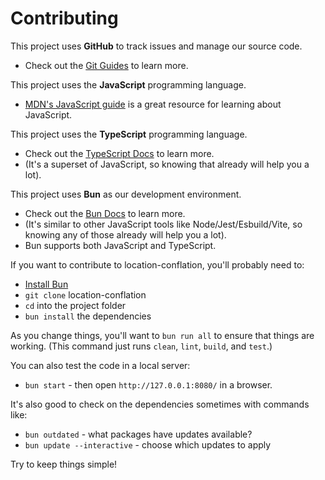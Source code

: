 # Contributing

This project uses **GitHub** to track issues and manage our source code.
- Check out the [Git Guides](https://github.com/git-guides) to learn more.

This project uses the **JavaScript** programming language.
- [MDN's JavaScript guide](https://developer.mozilla.org/en-US/docs/Web/JavaScript/Guide) is a great resource for learning about JavaScript.

This project uses the **TypeScript** programming language.
- Check out the [TypeScript Docs](https://www.typescriptlang.org/docs/) to learn more.
- (It's a superset of JavaScript, so knowing that already will help you a lot).

This project uses **Bun** as our development environment.
- Check out the [Bun Docs](https://bun.com/docs) to learn more.
- (It's similar to other JavaScript tools like Node/Jest/Esbuild/Vite, so knowing any of those already will help you a lot).
- Bun supports both JavaScript and TypeScript.

If you want to contribute to location-conflation, you'll probably need to:
- [Install Bun](https://bun.com/docs/installation)
- `git clone` location-conflation
- `cd` into the project folder
- `bun install` the dependencies

As you change things, you'll want to `bun run all` to ensure that things are working.
(This command just runs `clean`, `lint`, `build`, and `test`.)

You can also test the code in a local server:
- `bun start` - then open `http://127.0.0.1:8080/` in a browser.

It's also good to check on the dependencies sometimes with commands like:
- `bun outdated`  - what packages have updates available?
- `bun update --interactive`  - choose which updates to apply

Try to keep things simple!
